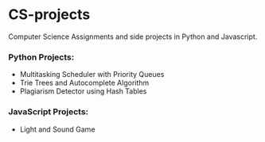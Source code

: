 # CS-projects
Computer Science Assignments and side projects in Python and Javascript.

### Python Projects:
- Multitasking Scheduler with Priority Queues 
- Trie Trees and Autocomplete Algorithm
- Plagiarism Detector using Hash Tables

### JavaScript Projects:
- Light and Sound Game
